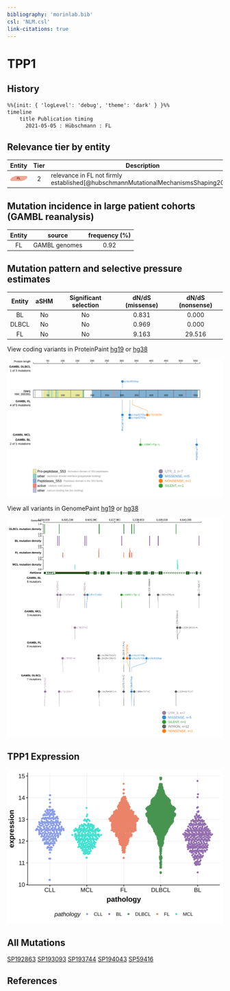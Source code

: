 ```yaml
---
bibliography: 'morinlab.bib'
csl: 'NLM.csl'
link-citations: true
---
```

# TPP1

## History
```mermaid
%%{init: { 'logLevel': 'debug', 'theme': 'dark' } }%%
timeline
    title Publication timing
      2021-05-05 : Hübschmann : FL
```

## Relevance tier by entity

|Entity|Tier|Description                           |
|:------:|:----:|--------------------------------------|
|![FL](images/icons/FL_tier2.png)    |2   |relevance in FL not firmly established[@hubschmannMutationalMechanismsShaping2021]|

## Mutation incidence in large patient cohorts (GAMBL reanalysis)

|Entity|source       |frequency (%)|
|:------:|:-------------:|:-------------:|
|FL    |GAMBL genomes|0.92         |

## Mutation pattern and selective pressure estimates

|Entity|aSHM|Significant selection|dN/dS (missense)|dN/dS (nonsense)|
|:------:|:----:|:---------------------:|:----------------:|:----------------:|
|BL    |No  |No                   |0.831           | 0.000          |
|DLBCL |No  |No                   |0.969           | 0.000          |
|FL    |No  |No                   |9.163           |29.516          |




View coding variants in ProteinPaint [hg19](https://morinlab.github.io/LLMPP/GAMBL/TPP1_protein.html)  or [hg38](https://morinlab.github.io/LLMPP/GAMBL/TPP1_protein_hg38.html)

![](images/proteinpaint/TPP1_NM_000391.svg)

View all variants in GenomePaint [hg19](https://morinlab.github.io/LLMPP/GAMBL/TPP1.html)  or [hg38](https://morinlab.github.io/LLMPP/GAMBL/TPP1_hg38.html)

![](images/proteinpaint/TPP1.svg)

## TPP1 Expression
![](images/gene_expression/TPP1_by_pathology.svg)
<!-- ORIGIN: hubschmannMutationalMechanismsShaping2021b -->
<!-- FL: hubschmannMutationalMechanismsShaping2021b -->

## All Mutations

[SP192863](https://www.bcgsc.ca/downloads/morinlab/GAMBL/MALY/SP192863.html)
[SP193093](https://www.bcgsc.ca/downloads/morinlab/GAMBL/MALY/SP193093.html)
[SP193744](https://www.bcgsc.ca/downloads/morinlab/GAMBL/MALY/SP193744.html)
[SP194043](https://www.bcgsc.ca/downloads/morinlab/GAMBL/MALY/SP194043.html)
[SP59416](https://www.bcgsc.ca/downloads/morinlab/GAMBL/MALY/SP59416.html)

## References

